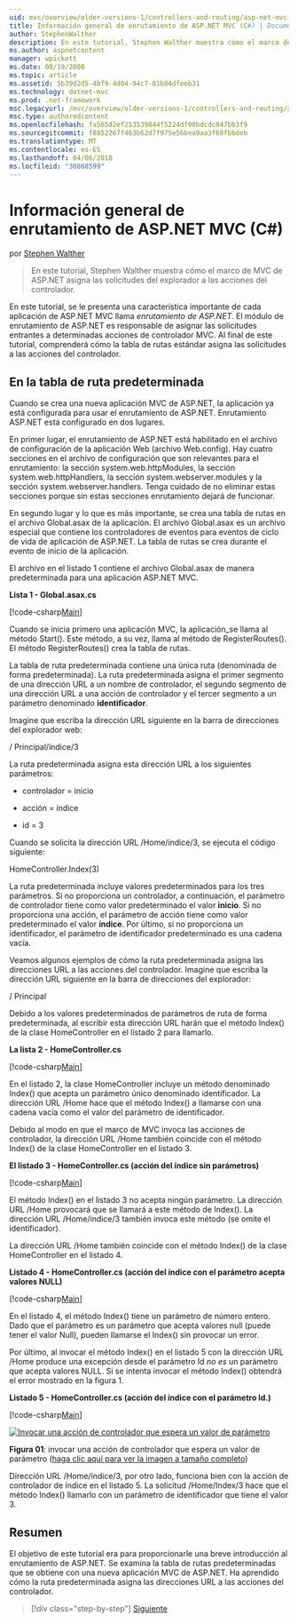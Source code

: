 ```yaml
---
uid: mvc/overview/older-versions-1/controllers-and-routing/asp-net-mvc-routing-overview-cs
title: Información general de enrutamiento de ASP.NET MVC (C#) | Documentos de Microsoft
author: StephenWalther
description: En este tutorial, Stephen Walther muestra cómo el marco de MVC de ASP.NET asigna las solicitudes del explorador a las acciones del controlador.
ms.author: aspnetcontent
manager: wpickett
ms.date: 08/19/2008
ms.topic: article
ms.assetid: 5b39d2d5-4bf9-4d04-94c7-81b84dfeeb31
ms.technology: dotnet-mvc
ms.prod: .net-framework
msc.legacyurl: /mvc/overview/older-versions-1/controllers-and-routing/asp-net-mvc-routing-overview-cs
msc.type: authoredcontent
ms.openlocfilehash: fa565d2ef253539844f5224df00bdcdc047bb3f9
ms.sourcegitcommit: f8852267f463b62d7f975e56bea9aa3f68fbbdeb
ms.translationtype: MT
ms.contentlocale: es-ES
ms.lasthandoff: 04/06/2018
ms.locfileid: "30868599"
---
```

<a name="aspnet-mvc-routing-overview-c"></a>Información general de enrutamiento de ASP.NET MVC (C#)
====================
por [Stephen Walther](https://github.com/StephenWalther)

> En este tutorial, Stephen Walther muestra cómo el marco de MVC de ASP.NET asigna las solicitudes del explorador a las acciones del controlador.


En este tutorial, se le presenta una característica importante de cada aplicación de ASP.NET MVC llama *enrutamiento de ASP.NET*. El módulo de enrutamiento de ASP.NET es responsable de asignar las solicitudes entrantes a determinadas acciones de controlador MVC. Al final de este tutorial, comprenderá cómo la tabla de rutas estándar asigna las solicitudes a las acciones del controlador.

## <a name="using-the-default-route-table"></a>En la tabla de ruta predeterminada

Cuando se crea una nueva aplicación MVC de ASP.NET, la aplicación ya está configurada para usar el enrutamiento de ASP.NET. Enrutamiento ASP.NET está configurado en dos lugares.

En primer lugar, el enrutamiento de ASP.NET está habilitado en el archivo de configuración de la aplicación Web (archivo Web.config). Hay cuatro secciones en el archivo de configuración que son relevantes para el enrutamiento: la sección system.web.httpModules, la sección system.web.httpHandlers, la sección system.webserver.modules y la sección system.webserver.handlers. Tenga cuidado de no eliminar estas secciones porque sin estas secciones enrutamiento dejará de funcionar.

En segundo lugar y lo que es más importante, se crea una tabla de rutas en el archivo Global.asax de la aplicación. El archivo Global.asax es un archivo especial que contiene los controladores de eventos para eventos de ciclo de vida de aplicación de ASP.NET. La tabla de rutas se crea durante el evento de inicio de la aplicación.

El archivo en el listado 1 contiene el archivo Global.asax de manera predeterminada para una aplicación ASP.NET MVC.

**Lista 1 - Global.asax.cs**

[!code-csharp[Main](asp-net-mvc-routing-overview-cs/samples/sample1.cs)]

Cuando se inicia primero una aplicación MVC, la aplicación\_se llama al método Start(). Este método, a su vez, llama al método de RegisterRoutes(). El método RegisterRoutes() crea la tabla de rutas.

La tabla de ruta predeterminada contiene una única ruta (denominada de forma predeterminada). La ruta predeterminada asigna el primer segmento de una dirección URL a un nombre de controlador, el segundo segmento de una dirección URL a una acción de controlador y el tercer segmento a un parámetro denominado **identificador**.

Imagine que escriba la dirección URL siguiente en la barra de direcciones del explorador web:

/ Principal/índice/3

La ruta predeterminada asigna esta dirección URL a los siguientes parámetros:

- controlador = inicio

- acción = índice

- id = 3

Cuando se solicita la dirección URL /Home/índice/3, se ejecuta el código siguiente:

HomeController.Index(3)

La ruta predeterminada incluye valores predeterminados para los tres parámetros. Si no proporciona un controlador, a continuación, el parámetro de controlador tiene como valor predeterminado el valor **inicio**. Si no proporciona una acción, el parámetro de acción tiene como valor predeterminado el valor **índice**. Por último, si no proporciona un identificador, el parámetro de identificador predeterminado es una cadena vacía.

Veamos algunos ejemplos de cómo la ruta predeterminada asigna las direcciones URL a las acciones del controlador. Imagine que escriba la dirección URL siguiente en la barra de direcciones del explorador:

/ Principal

Debido a los valores predeterminados de parámetros de ruta de forma predeterminada, al escribir esta dirección URL harán que el método Index() de la clase HomeController en el listado 2 para llamarlo.

**La lista 2 - HomeController.cs**

[!code-csharp[Main](asp-net-mvc-routing-overview-cs/samples/sample2.cs)]

En el listado 2, la clase HomeController incluye un método denominado Index() que acepta un parámetro único denominado identificador. La dirección URL /Home hace que el método Index() a llamarse con una cadena vacía como el valor del parámetro de identificador.

Debido al modo en que el marco de MVC invoca las acciones de controlador, la dirección URL /Home también coincide con el método Index() de la clase HomeController en el listado 3.

**El listado 3 - HomeController.cs (acción del índice sin parámetros)**

[!code-csharp[Main](asp-net-mvc-routing-overview-cs/samples/sample3.cs)]

El método Index() en el listado 3 no acepta ningún parámetro. La dirección URL /Home provocará que se llamará a este método de Index(). La dirección URL /Home/índice/3 también invoca este método (se omite el identificador).

La dirección URL /Home también coincide con el método Index() de la clase HomeController en el listado 4.

**Listado 4 - HomeController.cs (acción del índice con el parámetro acepta valores NULL)**

[!code-csharp[Main](asp-net-mvc-routing-overview-cs/samples/sample4.cs)]

En el listado 4, el método Index() tiene un parámetro de número entero. Dado que el parámetro es un parámetro que acepta valores null (puede tener el valor Null), pueden llamarse el Index() sin provocar un error.

Por último, al invocar el método Index() en el listado 5 con la dirección URL /Home produce una excepción desde el parámetro Id *no es* un parámetro que acepta valores NULL. Si se intenta invocar el método Index() obtendrá el error mostrado en la figura 1.

**Listado 5 - HomeController.cs (acción del índice con el parámetro Id.)**

[!code-csharp[Main](asp-net-mvc-routing-overview-cs/samples/sample5.cs)]


[![Invocar una acción de controlador que espera un valor de parámetro](asp-net-mvc-routing-overview-cs/_static/image1.jpg)](asp-net-mvc-routing-overview-cs/_static/image1.png)

**Figura 01**: invocar una acción de controlador que espera un valor de parámetro ([haga clic aquí para ver la imagen a tamaño completo](asp-net-mvc-routing-overview-cs/_static/image2.png))


Dirección URL /Home/índice/3, por otro lado, funciona bien con la acción de controlador de índice en el listado 5. La solicitud /Home/Index/3 hace que el método Index() llamarlo con un parámetro de identificador que tiene el valor 3.

## <a name="summary"></a>Resumen

El objetivo de este tutorial era para proporcionarle una breve introducción al enrutamiento de ASP.NET. Se examina la tabla de rutas predeterminadas que se obtiene con una nueva aplicación MVC de ASP.NET. Ha aprendido cómo la ruta predeterminada asigna las direcciones URL a las acciones del controlador.

> [!div class="step-by-step"]
> [Siguiente](understanding-action-filters-cs.md)
